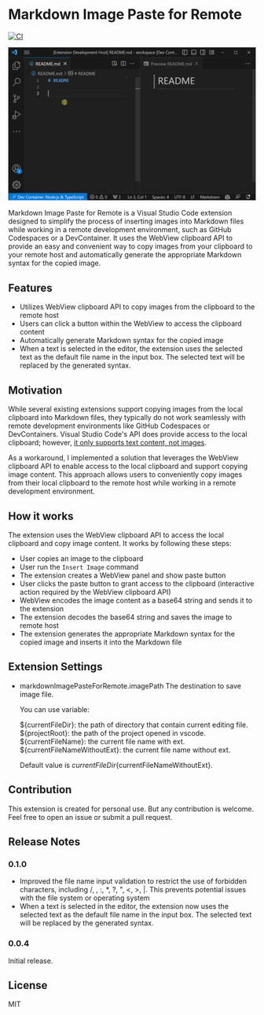 # Markdown Image Paste for Remote
[![CI](https://badgen.net/vs-marketplace/v/watahani.markdown-image-paste-for-remote)](https://marketplace.visualstudio.com/items?itemName=watahani.markdown-image-paste-for-remote)

![screen shot](images/screenshot.gif)

Markdown Image Paste for Remote is a Visual Studio Code extension designed to simplify the process of inserting images into Markdown files while working in a remote development environment, such as GitHub Codespaces or a DevContainer. It uses the WebView clipboard API to provide an easy and convenient way to copy images from your clipboard to your remote host and automatically generate the appropriate Markdown syntax for the copied image.

## Features

- Utilizes WebView clipboard API to copy images from the clipboard to the remote host
- Users can click a button within the WebView to access the clipboard content
- Automatically generate Markdown syntax for the copied image
- When a text is selected in the editor, the extension uses the selected text as the default file name in the input box. The selected text will be replaced by the generated syntax.

## Motivation

While several existing extensions support copying images from the local clipboard into Markdown files, they typically do not work seamlessly with remote development environments like GitHub Codespaces or DevContainers. Visual Studio Code's API does provide access to the local clipboard; however, [it only supports text content, not images](https://code.visualstudio.com/api/advanced-topics/remote-extensions#using-the-clipboard).

As a workaround, I implemented a solution that leverages the WebView clipboard API to enable access to the local clipboard and support copying image content. This approach allows users to conveniently copy images from their local clipboard to the remote host while working in a remote development environment.

## How it works

The extension uses the WebView clipboard API to access the local clipboard and copy image content. 
It works by following these steps:

- User copies an image to the clipboard
- User run the `Insert Image` command
- The extension creates a WebView panel and show paste button
- User clicks the paste button to grant access to the clipboard (interactive action required by the WebView clipboard API)
- WebView encodes the image content as a base64 string and sends it to the extension
- The extension decodes the base64 string and saves the image to remote host
- The extension generates the appropriate Markdown syntax for the copied image and inserts it into the Markdown file

## Extension Settings

- markdownImagePasteForRemote.imagePath
    The destination to save image file.

    You can use variable:

    ${currentFileDir}: the path of directory that contain current editing file.
    ${projectRoot}: the path of the project opened in vscode.
    ${currentFileName}: the current file name with ext.
    ${currentFileNameWithoutExt}: the current file name without ext.

    Default value is ${currentFileDir}${currentFileNameWithoutExt}.

## Contribution

This extension is created for personal use. But any contribution is welcome. Feel free to open an issue or submit a pull request.

## Release Notes

### 0.1.0

- Improved the file name input validation to restrict the use of forbidden characters, including /, \, :, *, ?, ", <, >, |. This prevents potential issues with the file system or operating system
- When a text is selected in the editor, the extension now uses the selected text as the default file name in the input box. The selected text will be replaced by the generated syntax.

### 0.0.4

Initial release.

## License

MIT
